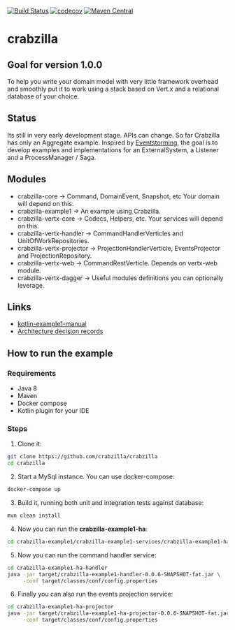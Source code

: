 [![Build Status](https://travis-ci.org/crabzilla/crabzilla.svg?branch=master)](https://travis-ci.org/crabzilla/crabzilla)
[![codecov](https://codecov.io/gh/crabzilla/crabzilla/branch/master/graph/badge.svg)](https://codecov.io/gh/crabzilla/crabzilla)
[![Maven Central](https://maven-badges.herokuapp.com/maven-central/io.github.crabzilla/crabzilla/badge.svg)](http://search.maven.org/#artifactdetails%7Cio.github.crabzilla%7Ccrabzilla%7C0.0.5%7C)

# crabzilla

## Goal for version 1.0.0

To help you write your domain model with very little framework overhead and smoothly put it to work using a stack based
on Vert.x and a relational database of your choice.

## Status

Its still in very early development stage. APIs can change. So far Crabzilla has only an Aggregate example. Inspired by 
[Eventstorming](http://eventstorming.com), the goal is to develop examples and implementations for an ExternalSystem, 
a Listener and a ProcessManager / Saga.

## Modules

* crabzilla-core            → Command, DomainEvent, Snapshot, etc Your domain will depend on this.
* crabzilla-example1        → An example using Crabzilla. 
* crabzilla-vertx-core      → Codecs, Helpers, etc. Your services will depend on this.
* crabzilla-vertx-handler   → CommandHandlerVerticles and UnitOfWorkRepositories.
* crabzilla-vertx-projector → ProjectionHandlerVerticle, EventsProjector and ProjectionRepository.
* crabzilla-vertx-web       → CommandRestVerticle. Depends on vertx-web module.
* crabzilla-vertx-dagger    → Useful modules definitions you can optionally leverage.

## Links

* [kotlin-example1-manual](https://crabzilla.github.io/crabzilla/docs/kotlin-example1-manual.html)
* [Architecture decision records](https://github.com/crabzilla/crabzilla/tree/master/doc/architecture/decisions)

## How to run the example

### Requirements

* Java 8
* Maven
* Docker compose
* Kotlin plugin for your IDE

### Steps

1. Clone it:

```bash
git clone https://github.com/crabzilla/crabzilla
cd crabzilla
```

2. Start a MySql instance. You can use docker-compose:

```bash
docker-compose up
```

3. Build it, running both unit and integration tests against database:

```bash
mvn clean install
```

4. Now you can run the **crabzilla-example1-ha**: 

```bash
cd crabzilla-example1/crabzilla-example1-services/crabzilla-example1-ha
```

5. Now you can run the command handler service: 

```bash
cd crabzilla-example1-ha-handler
java -jar target/crabzilla-example1-handler-0.0.6-SNAPSHOT-fat.jar \
     -conf target/classes/conf/config.properties

```

6. Finally you can also run the events projection service:

```bash
cd crabzilla-example1-ha-projector
java -jar target/crabzilla-example1-ha-projector-0.0.6-SNAPSHOT-fat.jar \
     -conf target/classes/conf/config.properties

```

